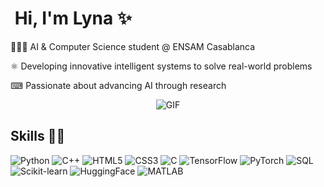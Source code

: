 <h1> &nbsp;Hi, I'm Lyna ​✨</h1>
<p> 👩🏻‍💻 AI & Computer Science student @ ENSAM Casablanca </p>
<p> ⚛︎ Developing innovative intelligent systems to solve real-world problems</p>
<p> ⌨ Passionate about advancing AI through research</p>

<p align="center">
    <img alt="GIF" src="https://media4.giphy.com/media/11KzOet1ElBDz2/giphy.gif" />
</p>

## Skills 👩‍💻
![Python](https://img.shields.io/badge/python-3670A0?style=for-the-badge&logo=python&logoColor=ffdd54) ![C++](https://img.shields.io/badge/c++-%2300599C.svg?style=for-the-badge&logo=c%2B%2B&logoColor=white) ![HTML5](https://img.shields.io/badge/html5-%23E34F26.svg?style=for-the-badge&logo=html5&logoColor=white) ![CSS3](https://img.shields.io/badge/css3-%231572B6.svg?style=for-the-badge&logo=css3&logoColor=white) ![C](https://img.shields.io/badge/c-%2300599C.svg?style=for-the-badge&logo=c&logoColor=white) ![TensorFlow](https://img.shields.io/badge/tensorflow-%23FF6F00.svg?style=for-the-badge&logo=tensorflow&logoColor=white) ![PyTorch](https://img.shields.io/badge/pytorch-%23EE4C2C.svg?style=for-the-badge&logo=pytorch&logoColor=white) ![SQL](https://img.shields.io/badge/sql-%23007ACC.svg?style=for-the-badge&logo=mysql&logoColor=white) ![Scikit-learn](https://img.shields.io/badge/scikit--learn-%23F7931E.svg?style=for-the-badge&logo=scikit-learn&logoColor=white) ![HuggingFace](https://img.shields.io/badge/HuggingFace-FF6C37.svg?style=for-the-badge&logo=huggingface&logoColor=white) ![MATLAB](https://img.shields.io/badge/matlab-%23007ACC.svg?style=for-the-badge&logo=matlab&logoColor=white)





